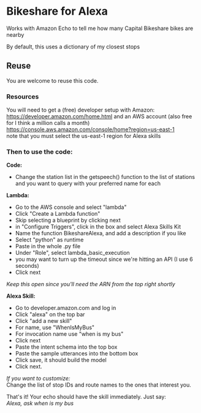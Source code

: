 # Bikeshare for Alexa
Works with Amazon Echo to tell me how many Capital Bikeshare bikes are nearby

By default, this uses a dictionary of my closest stops

## Reuse
You are welcome to reuse this code.

### Resources
You will need to get a (free) developer setup with Amazon:  
https://developer.amazon.com/home.html
and an AWS account (also free for I think a million calls a month)  
https://console.aws.amazon.com/console/home?region=us-east-1  
note that you must select the us-east-1 region for Alexa skills  

### Then to use the code:  
**Code:**  
* Change the station list in the getspeech() function to the list of stations and you want to query with your preferred name for each

**Lambda:**  
* Go to the AWS console and select "lambda"  
* Click "Create a Lambda function"  
* Skip selecting a blueprint by clicking next
* in "Configure Triggers", click in the box and select Alexa Skills Kit
* Name the function BikeshareAlexa, and add a description if you like
* Select "python" as runtime  
* Paste in the whole .py file  
* Under "Role", select lambda_basic_execution  
* you may want to turn up the timeout since we're hitting an API (I use 6 seconds)  
* Click next  

*Keep this open since you'll need the ARN from the top right shortly*

**Alexa Skill:**
* Go to developer.amazon.com and log in
* Click "alexa" on the top bar
* Click "add a new skill"
* For name, use "WhenIsMyBus"
* For invocation name use "when is my bus"
* Click next
* Paste the intent schema into the top box
* Paste the sample utterances into the bottom box
* Click save, it should build the model
* Click next.

*If you want to customize:*  
Change the list of stop IDs and route names to the ones that interest you.

That's it! Your echo should have the skill immediately. Just say:  
*Alexa, ask when is my bus*
